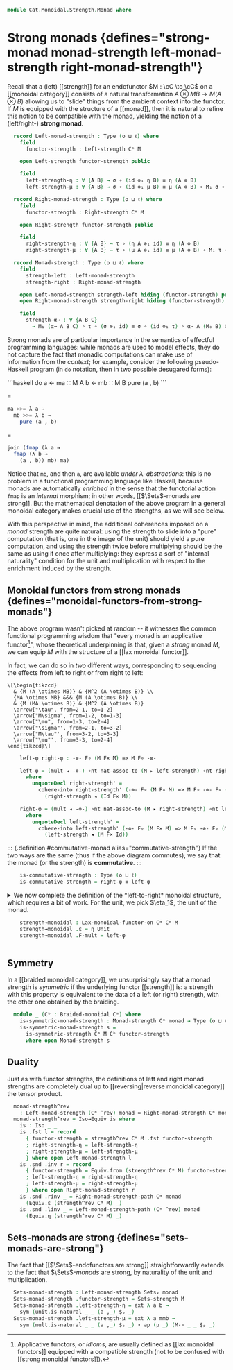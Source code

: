 <!--
```agda
open import Cat.Monoidal.Instances.Cartesian
open import Cat.Functor.Coherence
open import Cat.Instances.Product
open import Cat.Monoidal.Strength
open import Cat.Monoidal.Braided
open import Cat.Monoidal.Functor
open import Cat.Monoidal.Reverse
open import Cat.Diagram.Monad
open import Cat.Monoidal.Base
open import Cat.Functor.Base
open import Cat.Prelude

import Cat.Functor.Reasoning
import Cat.Reasoning
```
-->

```agda
module Cat.Monoidal.Strength.Monad where
```

# Strong monads {defines="strong-monad monad-strength left-monad-strength right-monad-strength"}

Recall that a (left) [[strength]] for an endofunctor $M : \cC \to
\cC$ on a [[monoidal category]] consists of a natural transformation
$A \otimes MB \to M (A \otimes B)$ allowing us to "slide" things from
the ambient context into the functor. If $M$ is equipped with the
structure of a [[monad]], then it is natural to refine this notion to be
compatible with the monad, yielding the notion of a (left/right-)
**strong monad**.

<!--
```agda
module _ {o ℓ} {C : Precategory o ℓ} (Cᵐ : Monoidal-category C) (monad : Monad C) where
  open Cat.Reasoning C
  open Monoidal-category Cᵐ
  open Monad monad
```
-->

```agda
  record Left-monad-strength : Type (o ⊔ ℓ) where
    field
      functor-strength : Left-strength Cᵐ M

    open Left-strength functor-strength public

    field
      left-strength-η : ∀ {A B} → σ ∘ (id ⊗₁ η B) ≡ η (A ⊗ B)
      left-strength-μ : ∀ {A B} → σ ∘ (id ⊗₁ μ B) ≡ μ (A ⊗ B) ∘ M₁ σ ∘ σ

  record Right-monad-strength : Type (o ⊔ ℓ) where
    field
      functor-strength : Right-strength Cᵐ M

    open Right-strength functor-strength public

    field
      right-strength-η : ∀ {A B} → τ ∘ (η A ⊗₁ id) ≡ η (A ⊗ B)
      right-strength-μ : ∀ {A B} → τ ∘ (μ A ⊗₁ id) ≡ μ (A ⊗ B) ∘ M₁ τ ∘ τ

  record Monad-strength : Type (o ⊔ ℓ) where
    field
      strength-left : Left-monad-strength
      strength-right : Right-monad-strength

    open Left-monad-strength strength-left hiding (functor-strength) public
    open Right-monad-strength strength-right hiding (functor-strength) public

    field
      strength-α→ : ∀ {A B C}
        → M₁ (α→ A B C) ∘ τ ∘ (σ ⊗₁ id) ≡ σ ∘ (id ⊗₁ τ) ∘ α→ A (M₀ B) C
```

Strong monads are of particular importance in the semantics of effectful
programming languages: while monads are used to model effects, they do
not capture the fact that monadic computations can make use of
information from the *context*; for example, consider the following
pseudo-Haskell program (in `do` notation, then in two possible
desugared forms):

<div class="mathpar">
```haskell
do
  a ← ma ∷ M A
  b ← mb ∷ M B
  pure (a , b)
```

$=$

```haskell
ma >>= λ a →
  mb >>= λ b →
    pure (a , b)
```

$=$

```haskell
join (fmap (λ a →
  fmap (λ b →
    (a , b)) mb) ma)
```
</div>

Notice that `mb`, and then `a`, are available *under*
$\lambda$-*abstractions*: this is no problem in a functional programming
language like Haskell, because monads are automatically *enriched* in
the sense that the functorial action `fmap` is an *internal* morphism;
in other words, [[$\Sets$-monads are strong]]. But the
mathematical denotation of the above program in a general monoidal
category makes crucial use of the strengths, as we will see below.

With this perspective in mind, the additional coherences imposed on a
*monad* strength are quite natural: using the strength to slide into a
"pure" computation (that is, one in the image of the unit) should yield
a pure computation, and using the strength twice before multiplying
should be the same as using it once after multiplying: they express a
sort of "internal naturality" condition for the unit and multiplication
with respect to the enrichment induced by the strength.

<!--
```agda
    functor-strength : Strength Cᵐ M
    functor-strength .Strength.strength-left = strength-left .Left-monad-strength.functor-strength
    functor-strength .Strength.strength-right = strength-right .Right-monad-strength.functor-strength
    functor-strength .Strength.strength-α→ = strength-α→

  private unquoteDecl left-eqv = declare-record-iso left-eqv (quote Left-monad-strength)
  Left-monad-strength-path
    : ∀ {a b}
    → a .Left-monad-strength.functor-strength ≡ b .Left-monad-strength.functor-strength
    → a ≡ b
  Left-monad-strength-path p = Iso.injective left-eqv (Σ-prop-path (λ _ → hlevel 1) p)

  private unquoteDecl right-eqv = declare-record-iso right-eqv (quote Right-monad-strength)
  Right-monad-strength-path
    : ∀ {a b}
    → a .Right-monad-strength.functor-strength ≡ b .Right-monad-strength.functor-strength
    → a ≡ b
  Right-monad-strength-path p = Iso.injective right-eqv (Σ-prop-path (λ _ → hlevel 1) p)

  private unquoteDecl strength-eqv = declare-record-iso strength-eqv (quote Monad-strength)
  Monad-strength-path
    : ∀ {a b}
    → a .Monad-strength.strength-left ≡ b .Monad-strength.strength-left
    → a .Monad-strength.strength-right ≡ b .Monad-strength.strength-right
    → a ≡ b
  Monad-strength-path p q = Iso.injective strength-eqv (Σ-pathp p (Σ-prop-pathp (λ _ _ → hlevel 1) q))
```
-->

## Monoidal functors from strong monads {defines="monoidal-functors-from-strong-monads"}

<!--
```agda
module _ {o ℓ}
  {C : Precategory o ℓ} {Cᵐ : Monoidal-category C}
  {monad : Monad C}
  where
  open Cat.Reasoning C
  open Monoidal-category Cᵐ
  open Monad monad
  private
    module M = Cat.Functor.Reasoning M
  open is-iso

  module _ (s : Monad-strength Cᵐ monad) where
    open Monad-strength s
    open Lax-monoidal-functor-on
```
-->

The above program wasn't picked at random -- it witnesses the common
functional programming wisdom that "every monad is an applicative
functor[^applicative]", whose theoretical underpinning is that, given a
*strong* monad $M$, we can equip $M$ with the structure of a [[lax monoidal
functor]].

[^applicative]: Applicative functors, or *idioms*, are usually defined
as [[lax monoidal functors]] equipped with a compatible strength (not to
be confused with [[strong monoidal functors]]).

In fact, we can do so in *two* different ways, corresponding to
sequencing the effects from left to right or from right to left:

~~~{.quiver}
\[\begin{tikzcd}
  & {M (A \otimes MB)} & {M^2 (A \otimes B)} \\
  {MA \otimes MB} &&& {M (A \otimes B)} \\
  & {M (MA \otimes B)} & {M^2 (A \otimes B)}
  \arrow["\tau", from=2-1, to=1-2]
  \arrow["M\sigma", from=1-2, to=1-3]
  \arrow["\mu", from=1-3, to=2-4]
  \arrow["\sigma"', from=2-1, to=3-2]
  \arrow["M\tau"', from=3-2, to=3-3]
  \arrow["\mu"', from=3-3, to=2-4]
\end{tikzcd}\]
~~~

```agda
    left-φ right-φ : -⊗- F∘ (M F× M) => M F∘ -⊗-

    left-φ = (mult ◂ -⊗-) ∘nt nat-assoc-to (M ▸ left-strength) ∘nt right-strength'
      where
        unquoteDecl right-strength' =
          cohere-into right-strength' (-⊗- F∘ (M F× M) => M F∘ -⊗- F∘ (Id F× M))
            (right-strength ◂ (Id F× M))

    right-φ = (mult ◂ -⊗-) ∘nt nat-assoc-to (M ▸ right-strength) ∘nt left-strength'
      where
        unquoteDecl left-strength' =
          cohere-into left-strength' (-⊗- F∘ (M F× M) => M F∘ -⊗- F∘ (M F× Id))
            (left-strength ◂ (M F× Id))
```

::: {.definition #commutative-monad alias="commutative-strength"}
If the two ways are the same (thus if the above diagram commutes), we say
that the monad (or the strength) is **commutative**.
:::

```agda
    is-commutative-strength : Type (o ⊔ ℓ)
    is-commutative-strength = right-φ ≡ left-φ
```

<details>
<summary>
We now complete the definition of the *left-to-right* monoidal structure,
which requires a bit of work. For the unit, we pick $\eta_1$, the unit
of the monad.

```agda
    strength→monoidal : Lax-monoidal-functor-on Cᵐ Cᵐ M
    strength→monoidal .ε = η Unit
    strength→monoidal .F-mult = left-φ
```
</summary>

The associator coherence is witnessed by the following ~~monstrosity~~
commutative diagram.

~~~{.quiver}
\[\begin{tikzcd}[column sep=0.4em]
  {(MA\otimes MB)\otimes MC} &&&& {MA\otimes(MB\otimes MC)} \\
  {M(A\otimes MB)\otimes MC} & {M((A\otimes MB)\otimes MC)} & {M(A\otimes (MB\otimes MC))} && {MA\otimes M(B\otimes MC)} \\
  {M^2(A\otimes B)\otimes MC} & {M(M(A\otimes B)\otimes MC)} & {M(A\otimes M(B\otimes MC))} & {M(A\otimes M^2(B\otimes C))} & {MA\otimes M^2(B\otimes C)} \\
  {M(A\otimes B)\otimes MC} & {M^2((A\otimes B)\otimes MC)} & {M^2(A\otimes(B\otimes MC))} & {M^2(A\otimes M(B\otimes C))} & {MA\otimes M(B\otimes C)} \\
  {M((A\otimes B)\otimes MC)} && {M(A\otimes (B\otimes MC))} & {M^3(A\otimes (B\otimes C))} & {M(A\otimes M(B\otimes C))} \\
  && {M(A\otimes M(B\otimes C))} \\
  {M^2((A\otimes B)\otimes C)} &&&& {M^2(A\otimes (B\otimes C))} \\
  {M((A\otimes B)\otimes C)} &&&& {M(A\otimes (B\otimes C))}
  \arrow[from=1-1, to=1-5]
  \arrow[from=1-1, to=2-1]
  \arrow[from=2-1, to=3-1]
  \arrow[from=3-1, to=4-1]
  \arrow[from=4-1, to=5-1]
  \arrow[from=5-1, to=7-1]
  \arrow[from=7-1, to=8-1]
  \arrow[from=8-1, to=8-5]
  \arrow[from=1-5, to=2-5]
  \arrow[from=2-5, to=3-5]
  \arrow[from=3-5, to=4-5]
  \arrow[from=4-5, to=5-5]
  \arrow[from=5-5, to=7-5]
  \arrow[from=7-5, to=8-5]
  \arrow[from=2-1, to=2-2]
  \arrow[from=1-5, to=2-3]
  \arrow[from=2-2, to=2-3]
  \arrow[from=2-5, to=3-3]
  \arrow[from=2-3, to=3-3]
  \arrow[from=3-5, to=3-4]
  \arrow[from=3-3, to=3-4]
  \arrow[from=3-4, to=5-5]
  \arrow[from=2-2, to=3-2]
  \arrow[from=3-1, to=3-2]
  \arrow[from=3-3, to=4-3]
  \arrow[from=3-2, to=4-2]
  \arrow[from=4-2, to=4-3]
  \arrow[from=4-2, to=5-1]
  \arrow[from=5-1, to=5-3]
  \arrow[from=4-3, to=5-3]
  \arrow[from=7-1, to=7-5]
  \arrow[from=4-3, to=4-4]
  \arrow[from=3-4, to=4-4]
  \arrow[from=5-3, to=6-3]
  \arrow[from=6-3, to=7-5]
  \arrow[from=4-4, to=5-4]
  \arrow["\mu"', curve={height=6pt}, from=5-4, to=7-5]
  \arrow[from=4-4, to=6-3]
  \arrow["M\mu", curve={height=-6pt}, from=5-4, to=7-5]
\end{tikzcd}\]
~~~

```agda
    strength→monoidal .F-α→ =
      M₁ (α→ _ _ _) ∘ (μ _ ∘ M₁ σ ∘ τ) ∘ ((μ _ ∘ M₁ σ ∘ τ) ⊗₁ id)                                    ≡⟨ pulll (extendl (sym (mult.is-natural _ _ _))) ⟩
      (μ _ ∘ M₁ (M₁ (α→ _ _ _)) ∘ M₁ σ ∘ τ) ∘ ((μ _ ∘ M₁ σ ∘ τ) ⊗₁ id)                               ≡⟨ pullr (pullr (pullr refl)) ⟩
      μ _ ∘ M₁ (M₁ (α→ _ _ _)) ∘ M₁ σ ∘ τ ∘ ((μ _ ∘ M₁ σ ∘ τ) ⊗₁ id)                                 ≡⟨ refl⟩∘⟨ M.pulll left-strength-α→ ⟩
      μ _ ∘ M₁ (σ ∘ (id ⊗₁ σ) ∘ α→ _ _ _) ∘ τ ∘ ((μ _ ∘ M₁ σ ∘ τ) ⊗₁ id)                             ≡⟨ refl⟩∘⟨ refl⟩∘⟨ ◀.popl right-strength-μ ⟩
      μ _ ∘ M₁ (σ ∘ (id ⊗₁ σ) ∘ α→ _ _ _) ∘ (μ _ ∘ M₁ τ ∘ τ) ∘ ((M₁ σ ∘ τ) ⊗₁ id)                    ≡⟨ refl⟩∘⟨ refl⟩∘⟨ pullr (pullr (◀.popl (τ.is-natural _ _ _))) ⟩
      μ _ ∘ M₁ (σ ∘ (id ⊗₁ σ) ∘ α→ _ _ _) ∘ μ _ ∘ M₁ τ ∘ (M₁ (σ ⊗₁ id) ∘ τ) ∘ (τ ⊗₁ id)              ≡⟨ refl⟩∘⟨ M.popr (M.popr (pulll (sym (mult.is-natural _ _ _)))) ⟩
      μ _ ∘ M₁ σ ∘ M₁ (id ⊗₁ σ) ∘ (μ _ ∘ M₁ (M₁ (α→ _ _ _))) ∘ M₁ τ ∘ (M₁ (σ ⊗₁ id) ∘ τ) ∘ (τ ⊗₁ id) ≡⟨ refl⟩∘⟨ refl⟩∘⟨ refl⟩∘⟨ pullr (refl⟩∘⟨ refl⟩∘⟨ pullr refl) ⟩
      μ _ ∘ M₁ σ ∘ M₁ (id ⊗₁ σ) ∘ μ _ ∘ M₁ (M₁ (α→ _ _ _)) ∘ M₁ τ ∘ M₁ (σ ⊗₁ id) ∘ τ ∘ (τ ⊗₁ id)     ≡⟨ refl⟩∘⟨ refl⟩∘⟨ refl⟩∘⟨ refl⟩∘⟨ M.pulll3 strength-α→ ⟩
      μ _ ∘ M₁ σ ∘ M₁ (id ⊗₁ σ) ∘ μ _ ∘ M₁ (σ ∘ (id ⊗₁ τ) ∘ α→ _ _ _) ∘ τ ∘ (τ ⊗₁ id)                ≡⟨ refl⟩∘⟨ refl⟩∘⟨ refl⟩∘⟨ refl⟩∘⟨ M.popr (M.popr (sym right-strength-α→)) ⟩
      μ _ ∘ M₁ σ ∘ M₁ (id ⊗₁ σ) ∘ μ _ ∘ M₁ σ ∘ M₁ (id ⊗₁ τ) ∘ τ ∘ α→ _ _ _                           ≡˘⟨ refl⟩∘⟨ refl⟩∘⟨ refl⟩∘⟨ refl⟩∘⟨ refl⟩∘⟨ extendl (τ.is-natural _ _ _) ⟩
      μ _ ∘ M₁ σ ∘ M₁ (id ⊗₁ σ) ∘ μ _ ∘ M₁ σ ∘ τ ∘ (M₁ id ⊗₁ τ) ∘ α→ _ _ _                           ≡˘⟨ refl⟩∘⟨ refl⟩∘⟨ extendl (mult.is-natural _ _ _) ⟩
      μ _ ∘ M₁ σ ∘ μ _ ∘ M₁ (M₁ (id ⊗₁ σ)) ∘ M₁ σ ∘ τ ∘ (M₁ id ⊗₁ τ) ∘ α→ _ _ _                      ≡˘⟨ refl⟩∘⟨ extendl (mult.is-natural _ _ _) ⟩
      μ _ ∘ μ _ ∘ M₁ (M₁ σ) ∘ M₁ (M₁ (id ⊗₁ σ)) ∘ M₁ σ ∘ τ ∘ (M₁ id ⊗₁ τ) ∘ α→ _ _ _                 ≡˘⟨ extendl mult-assoc ⟩
      μ _ ∘ M₁ (μ _) ∘ M₁ (M₁ σ) ∘ M₁ (M₁ (id ⊗₁ σ)) ∘ M₁ σ ∘ τ ∘ (M₁ id ⊗₁ τ) ∘ α→ _ _ _            ≡˘⟨ refl⟩∘⟨ refl⟩∘⟨ refl⟩∘⟨ M.extendl (σ.is-natural _ _ _) ⟩
      μ _ ∘ M₁ (μ _) ∘ M₁ (M₁ σ) ∘ M₁ σ ∘ M₁ (id ⊗₁ M₁ σ) ∘ τ ∘ (M₁ id ⊗₁ τ) ∘ α→ _ _ _              ≡⟨ refl⟩∘⟨ M.pulll3 (sym left-strength-μ) ⟩
      μ _ ∘ M₁ (σ ∘ (id ⊗₁ μ _)) ∘ M₁ (id ⊗₁ M₁ σ) ∘ τ ∘ (M₁ id ⊗₁ τ) ∘ α→ _ _ _                     ≡˘⟨ refl⟩∘⟨ refl⟩∘⟨ extendl (τ.is-natural _ _ _) ⟩
      μ _ ∘ M₁ (σ ∘ (id ⊗₁ μ _)) ∘ τ ∘ (M₁ id ⊗₁ M₁ σ) ∘ (M₁ id ⊗₁ τ) ∘ α→ _ _ _                     ≡⟨ refl⟩∘⟨ M.popr (extendl (sym (τ.is-natural _ _ _))) ⟩
      μ _ ∘ M₁ σ ∘ τ ∘ (M₁ id ⊗₁ μ _) ∘ (M₁ id ⊗₁ M₁ σ) ∘ (M₁ id ⊗₁ τ) ∘ α→ _ _ _                    ≡⟨ pushr (pushr (refl⟩∘⟨ ⊗.pulll3 ((refl⟩∘⟨ M.annihilate (idl _)) ∙ M.eliml refl ,ₚ refl))) ⟩
      (μ _ ∘ M₁ σ ∘ τ) ∘ (id ⊗₁ (μ _ ∘ M₁ σ ∘ τ)) ∘ α→ _ _ _                                         ∎
```

The unitor coherences are relatively easy to prove.

```agda
    strength→monoidal .F-λ← =
      M₁ λ← ∘ (μ _ ∘ M₁ σ ∘ τ) ∘ (η _ ⊗₁ id) ≡⟨ refl⟩∘⟨ pullr (pullr right-strength-η) ⟩
      M₁ λ← ∘ μ _ ∘ M₁ σ ∘ η _               ≡˘⟨ refl⟩∘⟨ refl⟩∘⟨ unit.is-natural _ _ _ ⟩
      M₁ λ← ∘ μ _ ∘ η _ ∘ σ                  ≡⟨ refl⟩∘⟨ cancell right-ident ⟩
      M₁ λ← ∘ σ                              ≡⟨ left-strength-λ← ⟩
      λ←                                     ∎
    strength→monoidal .F-ρ← =
      M₁ ρ← ∘ (μ _ ∘ M₁ σ ∘ τ) ∘ (⌜ id ⌝ ⊗₁ η _) ≡˘⟨ ap¡ M-id ⟩
      M₁ ρ← ∘ (μ _ ∘ M₁ σ ∘ τ) ∘ (M₁ id ⊗₁ η _)  ≡⟨ refl⟩∘⟨ pullr (pullr (τ.is-natural _ _ _)) ⟩
      M₁ ρ← ∘ μ _ ∘ M₁ σ ∘ M₁ (id ⊗₁ η _) ∘ τ    ≡⟨ refl⟩∘⟨ refl⟩∘⟨ M.pulll left-strength-η ⟩
      M₁ ρ← ∘ μ _ ∘ M₁ (η _) ∘ τ                 ≡⟨ refl⟩∘⟨ cancell left-ident ⟩
      M₁ ρ← ∘ τ                                  ≡⟨ right-strength-ρ← ⟩
      ρ←                                         ∎
```
</details>

## Symmetry

In a [[braided monoidal category]], we unsurprisingly say that a monad
strength is *symmetric* if the underlying functor [[strength]] is: a
strength with this property is equivalent to the data of a left (or
right) strength, with the other one obtained by the braiding.

```agda
  module _ (Cᵇ : Braided-monoidal Cᵐ) where
    is-symmetric-monad-strength : Monad-strength Cᵐ monad → Type (o ⊔ ℓ)
    is-symmetric-monad-strength s =
      is-symmetric-strength Cᵐ M Cᵇ functor-strength
      where open Monad-strength s
```

## Duality

Just as with functor strengths, the definitions of left and right monad
strengths are completely dual up to [[reversing|reverse monoidal
category]] the tensor product.

```agda
  monad-strength^rev
    : Left-monad-strength (Cᵐ ^rev) monad ≃ Right-monad-strength Cᵐ monad
  monad-strength^rev = Iso→Equiv is where
    is : Iso _ _
    is .fst l = record
      { functor-strength = strength^rev Cᵐ M .fst functor-strength
      ; right-strength-η = left-strength-η
      ; right-strength-μ = left-strength-μ
      } where open Left-monad-strength l
    is .snd .inv r = record
      { functor-strength = Equiv.from (strength^rev Cᵐ M) functor-strength
      ; left-strength-η = right-strength-η
      ; left-strength-μ = right-strength-μ
      } where open Right-monad-strength r
    is .snd .rinv _ = Right-monad-strength-path Cᵐ monad
      (Equiv.ε (strength^rev Cᵐ M) _)
    is .snd .linv _ = Left-monad-strength-path (Cᵐ ^rev) monad
      (Equiv.η (strength^rev Cᵐ M) _)
```

## Sets-monads are strong {defines="sets-monads-are-strong"}

<!--
```agda
module _ {ℓ} (monad : Monad (Sets ℓ)) where
  open Monad monad
  open Left-monad-strength
```
-->

The fact that [[$\Sets$-endofunctors are strong]] straightforwardly
extends to the fact that $\Sets$-*monads* are strong, by naturality of
the unit and multiplication.

```agda
  Sets-monad-strength : Left-monad-strength Setsₓ monad
  Sets-monad-strength .functor-strength = Sets-strength M
  Sets-monad-strength .left-strength-η = ext λ a b →
    sym (unit.is-natural _ _ (a ,_) $ₚ _)
  Sets-monad-strength .left-strength-μ = ext λ a mmb →
    sym (mult.is-natural _ _ (a ,_) $ₚ _) ∙ ap (μ _) (M-∘ _ _ $ₚ _)
```
